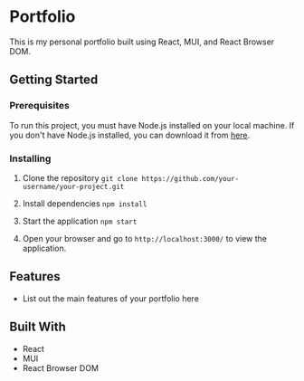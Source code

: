 # Portfolio

This is my personal portfolio built using React, MUI, and React Browser DOM. 

## Getting Started

### Prerequisites

To run this project, you must have Node.js installed on your local machine. If you don't have Node.js installed, you can download it from [here](https://nodejs.org/en/download/).

### Installing

1. Clone the repository
`git clone https://github.com/your-username/your-project.git`

2. Install dependencies
`npm install`

3. Start the application
`npm start`

4. Open your browser and go to `http://localhost:3000/` to view the application.

## Features

- List out the main features of your portfolio here

## Built With

- React
- MUI
- React Browser DOM

